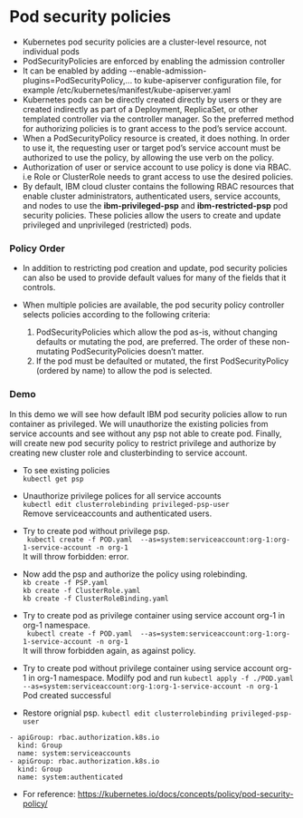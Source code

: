 # Pod security policies

* Kubernetes pod security policies are a cluster-level resource, not individual pods 
* PodSecurityPolicies are enforced by enabling the admission controller
* It can be enabled by adding --enable-admission-plugins=PodSecurityPolicy,... to kube-apiserver configuration file, for example /etc/kubernetes/manifest/kube-apiserver.yaml
* Kubernetes pods can be directly created directly by users or they are created indirectly as part of a Deployment, ReplicaSet, or other templated controller via the controller manager. So the preferred method for authorizing policies is to grant access to the pod’s service account. 
* When a PodSecurityPolicy resource is created, it does nothing. In order to use it, the requesting user or target pod’s service account must be authorized to use the policy, by allowing the use verb on the policy.
* Authorization of user or service account to use policy is done via RBAC. i.e Role or ClusterRole needs to grant access to use the desired policies. 
* By default, IBM cloud cluster contains the following RBAC resources that enable cluster administrators, authenticated users, service accounts, and nodes to use the **ibm-privileged-psp** and **ibm-restricted-psp** pod security policies. These policies allow the users to create and update privileged and unprivileged (restricted) pods.

### Policy Order
* In addition to restricting pod creation and update, pod security policies can also be used to provide default values for many of the fields that it controls. 
* When multiple policies are available, the pod security policy controller selects policies according to the following criteria:

   1. PodSecurityPolicies which allow the pod as-is, without changing defaults or mutating the pod, are preferred. 
      The order of these non-mutating PodSecurityPolicies doesn’t matter.
   1. If the pod must be defaulted or mutated, the first PodSecurityPolicy (ordered by name) to allow the pod is 
      selected.

### Demo
In this demo we will see how default IBM pod security policies allow to run container as privileged. We will unauthorize the existing policies from service accounts and see without any psp not able to create pod. Finally, will create new pod security policy to restrict privilege and authorize by creating new cluster role and clusterbinding to service account.

* To see existing policies  
`kubectl get psp`

* Unauthorize privilege polices for all service accounts   
`kubectl edit clusterrolebinding privileged-psp-user`   
 Remove serviceaccounts and authenticated users.   

* Try to create pod without privilege psp.  
` kubectl create -f POD.yaml  --as=system:serviceaccount:org-1:org-1-service-account -n org-1`   
It will throw forbidden: error.   

* Now add the psp and authorize the policy using rolebinding.  
`kb create -f PSP.yaml`  
`kb create -f ClusterRole.yaml`   
`kb create -f ClusterRoleBinding.yaml` 

* Try to create pod as privilege container using service account org-1 in org-1 namespace.  
` kubectl create -f POD.yaml  --as=system:serviceaccount:org-1:org-1-service-account -n org-1`   
It will throw forbidden again, as against policy.

* Try to create pod without privilege container using service account org-1 in org-1 namespace.
  Modilfy pod and run `kubectl apply -f ./POD.yaml --as=system:serviceaccount:org-1:org-1-service-account -n org-1`
  Pod created successful

* Restore orignial psp.
`kubectl edit clusterrolebinding privileged-psp-user`   
```
- apiGroup: rbac.authorization.k8s.io
  kind: Group
  name: system:serviceaccounts
- apiGroup: rbac.authorization.k8s.io
  kind: Group
  name: system:authenticated
```

* For reference: https://kubernetes.io/docs/concepts/policy/pod-security-policy/


